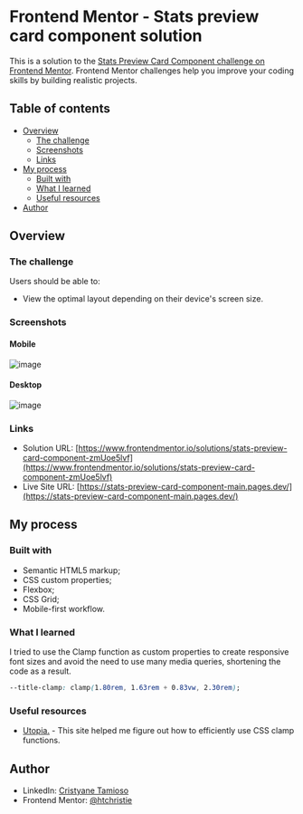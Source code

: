 # Frontend Mentor - Stats preview card component solution

This is a solution to the [Stats Preview Card Component challenge on Frontend Mentor](https://www.frontendmentor.io/challenges/stats-preview-card-component-8JqbgoU62). Frontend Mentor challenges help you improve your coding skills by building realistic projects. 

## Table of contents

- [Overview](#overview)
  - [The challenge](#the-challenge)
  - [Screenshots](#screenshots)
  - [Links](#links)
- [My process](#my-process)
  - [Built with](#built-with)
  - [What I learned](#what-i-learned)
  - [Useful resources](#useful-resources)
- [Author](#author)

## Overview

### The challenge

Users should be able to:

- View the optimal layout depending on their device's screen size.

### Screenshots


#### Mobile
![image](https://user-images.githubusercontent.com/84540148/154129463-c5dbef66-8425-440b-83cf-8d7e0f357e0b.png)

#### Desktop
![image](https://user-images.githubusercontent.com/84540148/154129329-47a9cccd-d776-4526-8813-19c34e66e899.png)

### Links

- Solution URL: [https://www.frontendmentor.io/solutions/stats-preview-card-component-zmUoe5lvf](https://www.frontendmentor.io/solutions/stats-preview-card-component-zmUoe5lvf)
- Live Site URL: [https://stats-preview-card-component-main.pages.dev/](https://stats-preview-card-component-main.pages.dev/)

## My process

### Built with

- Semantic HTML5 markup;
- CSS custom properties;
- Flexbox;
- CSS Grid;
- Mobile-first workflow.

### What I learned

I tried to use the Clamp function as custom properties to create responsive font sizes and avoid the need to use many media queries, shortening the code as a result.

```css
--title-clamp: clamp(1.80rem, 1.63rem + 0.83vw, 2.30rem);
```

### Useful resources

- [Utopia.](https://utopia.fyi/) - This site helped me figure out how to efficiently use CSS clamp functions.

## Author

- LinkedIn: [Cristyane Tamioso](https://www.linkedin.com/in/cristyane-tamioso/)
- Frontend Mentor: [@htchristie](https://www.frontendmentor.io/profile/htchristie)
